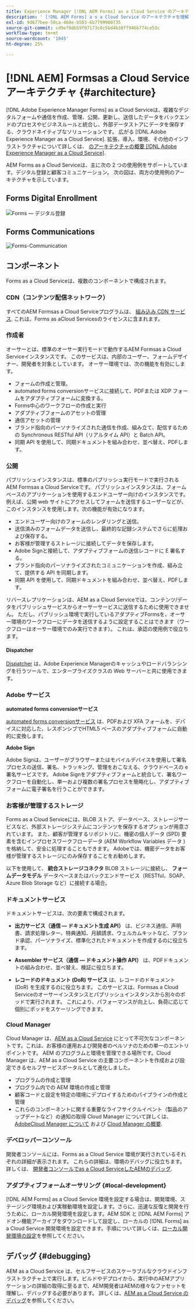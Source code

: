 ```yaml
---
title: Experience Manager [!DNL AEM Forms] as a Cloud Service のアーキテクチャ
description: ' [!DNL AEM Forms] a s a Cloud Service のアーキテクチャを理解し、プラットフォームの拡張性、回復性、パフォーマンスの側面について学習します。'
exl-id: 9d677bee-50ca-460e-b503-6b7799900735
source-git-commit: cd9ef0db59f07173c8c5bd4b38ff946b774ce53c
workflow-type: tm+mt
source-wordcount: '1045'
ht-degree: 25%

---
```


# [!DNL AEM] Formsas a Cloud Serviceアーキテクチャ {#architecture}

[!DNL Adobe Experience Manager Forms] as a Cloud Serviceは、複雑なデジタルフォームや通信を作成、管理、公開、更新し、送信したデータをバックエンドのプロセスやビジネスルールと統合し、外部データストアにデータを保存する、クラウドネイティブなソリューションです。 広がる [!DNL Adobe Experience Manager as a Cloud Service]. 拡張、導入、環境、その他のインフラストラクチャについて詳しくは、 [のアーキテクチャの概要 [!DNL Adobe Experience Manager as a Cloud Service]](https://experienceleague.adobe.com/docs/experience-manager-cloud-service/core-concepts/architecture.html?lang=ja).

AEM Forms as a Cloud Serviceは、主に次の 2 つの使用例をサポートしています。デジタル登録と顧客コミュニケーション。 次の図は、両方の使用例のアーキテクチャを示しています。

## Forms Digital Enrollment

![Forms — デジタル登録](assets/forms-cloud-service-architecture-forms-digital-enrollment.svg)

## Forms Communications

![Forms-Communication](assets/forms-cloud-service-architecture-forms-communications.svg)

## コンポーネント

Forms as a Cloud Serviceは、複数のコンポーネントで構成されます。

### CDN（コンテンツ配信ネットワーク）

すべてのAEM Formsas a Cloud Serviceプログラムは、 [組み込み CDN サービス](https://experienceleague.adobe.com/docs/experience-manager-cloud-service/content/implementing/content-delivery/cdn.html). これは、Forms as aCloud Servicesのライセンスに含まれます。

### 作成者

オーサーとは、標準のオーサー実行モードで動作するAEM Formsas a Cloud Serviceインスタンスです。 このサービスは、内部のユーザー、フォームデザイナー、開発者を対象としています。 オーサー環境では、次の機能を有効にします。

* フォームの作成と管理。
* automated forms conversionサービスに接続して、PDFまたは XDP フォームをアダプティブフォームに変換する。
* Forms中心のワークフローの作成と実行
* アダプティブフォームのアセットの管理
* 通信アセットの管理
* ブランド指向のパーソナライズされた通信を作成、組み立て、配信するための Synchronous RESTful API（リアルタイム API）と Batch API。
* 同期 API を使用して、同期ドキュメントを組み合わせ、並べ替え、PDFします。

### 公開

パブリッシュインスタンスは、標準のパブリッシュ実行モードで実行されるAEM Formsas a Cloud Serviceです。 パブリッシュインスタンスは、フォームベースのアプリケーションを使用するエンドユーザー向けのインスタンスです。例えば、公開 web サイトにアクセスしてフォームを送信するユーザーなどが、このインスタンスを使用します。次の機能が有効になります。

* エンドユーザー向けのフォームのレンダリングと送信。
* 送信済みのフォームデータを送信し、最終的な記録システムでさらに処理および保存する。
* お客様が管理するストレージに接続してデータを保存します。
* Adobe Signと接続して、アダプティブフォームの送信レコードに E 署名する。
* ブランド指向のパーソナライズされたコミュニケーションを作成、組み立て、提供する API を同期します。
* 同期 API を使用して、同期ドキュメントを組み合わせ、並べ替え、PDFします。

リバースレプリケーションは、AEM as a Cloud Serviceでは、コンテンツ/データをパブリッシュサービスからオーサーサービスに送信するために使用できません。 ただし、パブリッシュ環境で実行しているアダプティブFormsを、オーサー環境のワークフローにデータを送信するように設定することはできます（ワークフローはオーサー環境でのみ実行できます）。 これは、承認の使用例で役立ちます。

#### Dispatcher

[Dispatcher](https://experienceleague.adobe.com/docs/experience-manager-cloud-service/content/implementing/content-delivery/disp-overview.html) は、Adobe Experience Managerのキャッシュやロードバランシングを行うツールで、エンタープライズクラスの Web サーバーと共に使用できます。

### Adobe サービス

**automated forms conversionサービス**

[automated forms conversionサービス](https://experienceleague.adobe.com/docs/aem-forms-automated-conversion-service/using/introduction.html?lang=ja) は、PDFおよび XFA フォームを、デバイスに対応した、レスポンシブでHTML5 ベースのアダプティブフォームに自動的に変換します。

**Adobe Sign**

Adobe Signは、ユーザーがブラウザーまたはモバイルデバイスを使用して署名プロセスの送信、署名、トラッキング、管理をおこなえる、クラウドベースの e 署名サービスです。 Adobe Signをアダプティブフォームと統合して、署名ワークフローを自動化し、単一および複数の署名プロセスを簡略化し、アダプティブフォームに電子署名を行うことができます。

<!-- **PDF Service API**
Adobe’s PDF Services API lets create, combine, export, and extract data from PDFs through powerful and flexible cloud-based APIs. -->

### お客様が管理するストレージ

Forms as a Cloud Serviceには、BLOB ストア、データベース、ストレージサービスなど、外部ストレージシステムにコンテンツを保存するオプションが用意されています。 また、顧客が管理するリポジトリに、機密の個人データ (SPD) 要素を含むインプロセスワークフローデータ (AEM Workflow Variables データ ) を格納して、安全に処理することもできます。 Adobeでは、機密データをお客様が管理するストレージにのみ保存することをお勧めします。

以下を使用して、 **統合ストレージコネクタ** BLOB ストレージに接続し、 **フォームデータモデル** データベースまたはバックエンドサービス（RESTful、SOAP、Azure Blob Storage など）に接続する場合。

### ドキュメントサービス

ドキュメントサービスは、次の要素で構成されます。

* **出力サービス（通信 — ドキュメント生成 API）** は、ビジネス通信、声明書、請求処理レター、特典通知、月額請求、ウェルカムキットなど、ブランド承認、パーソナライズ、標準化されたドキュメントを作成するのに役立ちます。

* **Assembler サービス（通信 — ドキュメント操作 API）** は、PDFドキュメントの組み合わせ、並べ替え、検証に役立ちます。

* **レコードのドキュメント (DoR) サービス** は、レコードのドキュメント (DoR) を生成するのに役立ちます。 このサービスは、Formsas a Cloud Serviceのオーサーインスタンスとパブリッシュインスタンスから別々のポッドで実行されます。 これにより、パフォーマンスが向上し、負荷に応じて個別にポッドをスケーリングできます。

### Cloud Manager 

Cloud Manager は、[AEM as a Cloud Service](https://experienceleague.adobe.com/docs/experience-manager-cloud-service/overview/introduction.html) にとって不可欠なコンポーネントです。これは、お客様の運用および開発者のペルソナのための単一のエントリポイントです。 AEM のプログラムと環境を管理できる場所です。Cloud Manager は、AEM as a Cloud Service の主要コンポーネントを作成および設定できるセルフサービスポータルとして進化しました。

* プログラムの作成と管理
* プログラム内での AEM 環境の作成と管理
* 顧客コードと設定を特定の環境にデプロイするためのパイプラインの作成と管理
* これらのコンポーネントに関する重要なライフサイクルイベント（製品のアップデートなど）の通知の取得 Cloud Manager について詳しくは、 [AdobeCloud Manager について](https://experienceleague.adobe.com/docs/experience-manager-learn/foundation/cloud-manager/understand-cloud-manager-for-aem.html?lang=ja) および [Cloud Manager の概要](https://experienceleague.adobe.com/docs/experience-manager-cloud-manager/using/introduction-to-cloud-manager.html?lang=ja).

### デベロッパーコンソール

開発者コンソールには、Forms as a Cloud Service 環境が実行されているそれぞれの詳細が表示されます。 これらの詳細は、環境のデバッグに役立ちます。 詳しくは、 [開発者コンソールでas a Cloud ServiceしたAEMのデバッグ](https://experienceleague.adobe.com/docs/experience-manager-learn/cloud-service/debugging/debugging-aem-as-a-cloud-service/developer-console.html?lang=ja).

<!--

+++CDN (Content Delivery Network):

Every AEM Forms as a Cloud Service program has access to Fastly CDN service. It is included in the licence of Forms as a Cloud Services.

+++

+++Adaptive Forms
Adaptive Forms enable customers to author web-friendly reflowable web forms and fragments that are used by the customers for their data capture needs. This feature enables customers to manage their complex data capture needs easily, by leveraging multiple integrations with Adobe Sign, Document Services, Form Data Model, Automated Forms Conversion service, and more.

+++

+++Automated Forms Conversion Service (AFCS)
Automated Forms Conversion service helps accelerate digitization and modernization of data capture experience through automated conversion of PDF forms to adaptive forms. The service, powered by Adobe Sensei, automatically converts your PDF forms to device-friendly, responsive, and HTML5-based adaptive forms. While leveraging the existing investments in PDF Forms and XFA, the service also applies appropriate validations, styling, and layout to adaptive form fields during conversion.

+++

+++Form Data Model
The Form Data Model (FDM) feature is the standard way of creating data integrations with external/internal data sources and using them across the different Forms as a Cloud Service features. FDM provides a rich editor for customers to integrate, define, and manage relationships between the different entities and data sources and perform operations on them. Form data is stored in a data store hosted on the customer premises. Organizations can also use blob store hosted by the cloud provider and Adobe Experince Platform to store data.

+++

+++Forms Workflows
Forms-centric workflows is an extension to the default AEM Workflow and provides our customers with additional workflow capabilities like Form Data review, task assignment, and document services invocation.

+++

+++Communications
Forms as a Cloud Service offering consists of multiple services tailored specifically for document processing.

+++

+++Document of Record
A Document of Record is a PDF version of a form. It provides an ability to keep a record of the information  that you provide and submit in an Adaptive Form in PDF fromat. The service provides a default DoR template and tools to develop a custom template.

+++

## Terminologies

<!-- ## Cloud Manager{#cloud-manager}

Cloud Manager is an essential component to [AEM as a Cloud Service](https://experienceleague.adobe.com/docs/experience-manager-cloud-service/overview/introduction.html?lang=en). Each new tenant of the [!DNL AEM Forms] as a Cloud Service is first provisioned for Cloud Manager access. Cloud Manager is the single-entry point for the operations and developer persona of our customers. It is the place from where the AEM programs and environments can be managed. Cloud Manager has evolved as a self-service portal where the main components of the AEM as a Cloud Service can be created and configured:

* Creating and managing programs
* Creating and managing the AEM environments within the programs
* Creating and managing the pipelines for deploying the customer code and configuration to a particular environment
* Getting notified of important lifecycle events for these components (e.g. product updates)
For more information about Cloud Manager, see [Understand Adobe Cloud Manager](https://experienceleague.adobe.com/docs/experience-manager-learn/foundation/cloud-manager/understand-cloud-manager-for-aem.html) and [Introduction to Cloud Manager](https://experienceleague.adobe.com/docs/experience-manager-cloud-manager/using/introduction-to-cloud-manager.html).

## Users and Authentication {#users-and-authentication}

AEM as a Cloud Service includes Admin Console support for AEM instances and Adobe Identity Management System (IMS) based authentication. The Admin Console allows administrators to centrally manage all Experience Cloud users. Users and Groups can be assigned to product profiles associated with AEM as a Cloud Service instances, allowing them to log in to that instance. For more information about users, authentication, and, and accessing an instance of AEM as a Cloud Service, see [IMS Support for [!DNL Adobe Experience Manager] as a Cloud Service](https://experienceleague.adobe.com/docs/experience-manager-cloud-service/security/ims-support.html?lang=en#introduction).

Various personas are involved in a typical [!DNL AEM Forms] project. After you log in to your [!DNL AEM Forms] as a Cloud Service instance, you can [add users in admin console](https://experienceleague.adobe.com/docs/experience-manager-cloud-service/security/ims-support.html) for personas applicable to your organization or project and [assign users to built-in groups](forms-groups-privileges-tasks.md) to provide them required privileges.

To learn various in-built [!DNL AEM Forms] specific user groups and privileges available on [!DNL AEM Forms] as a Cloud Services instance, see [Configure, user, roles and groups](forms-groups-privileges-tasks.md). 

## Developer Experience {#developer-experience}

The new architecture supporting AEM as a Cloud Service brings some key changes to the overall developer experience. One of the major goals for the changes to developer experience is to allow migration to AEM as a Cloud Service as quickly as possible, with little modifications to existing custom code.

## Cloud development {#cloud-development}

Here are the guidelines to run your existing code smoothly on AEM as a Cloud Service environment:

* Store your code and configurations to the Git repository of the associated Cloud Manager program. It makes managing and integrating code with CI/CD a breeze.  
* Make application code and configuration compatible with the baseline [!DNL AEM Forms] images. Using the latest APIs helps to build faster and secure applications.
* Use the Cloud Manager pipeline associated with the Cloud Manager environment to build and deploy applications. It helps you bring the latest features and bug fixed for [!DNL AEM Forms] as a Cloud Service to your environment.
* Try that your custom applications pass all the code quality, security, and performance gates enforced in the pipeline. It helps build secure and better performing applications which leads to better customer experience. You can always use Cloud Manager UI to skip some checks.
This process is commonly referred to as cloud-first development. [!DNL AEM Forms] as a Cloud Service also provides an SDK to support rapid development before the pending code and configuration changes are attempted in the cloud.
Some interfaces that were previously part of the AEM QuickStart are no longer available to the users of the AEM as a Cloud Service environment. For instance, the Web Console where OSGI bundles and their associated configuration are managed. The CRXDE Lite content repository browser becomes only accessible on non-production environment types. A subset of the Web Console functionalities that developers require, especially when it comes to diagnostics and status purposes, is made available via a new developer console.
Also, one of the most common requirements for developers is quick access to the log files of the various environments. With [!DNL AEM Cloud Service], the log files of the different nodes in the Author, Publish are made available via the Cloud Manager, either in the form of files that can be downloaded or via APIs for tailing the logs. Due to the clear separation of code and content, developers can leverage a particular process for updating content as part of a deployment. The typical use cases for mutable content are:
* Standard “default” content that is part of the customer project (e.g. folders, templates, workflows...)
* Search index definitions
* ACLs and permissions
* Service users and user groups
Set up your development environment, [Configure your CI/CD Pipeline](https://experienceleague.adobe.com/docs/experience-manager-cloud-manager/using/how-to-use/configuring-pipeline.html), and learn to [deploy your code](https://experienceleague.adobe.com/docs/experience-manager-cloud-manager/using/how-to-use/deploying-code.html) on the environment. -->

### アダプティブフォームオーサリング {#local-development}

[!DNL AEM Forms] as a Cloud Service 環境を設定する場合は、開発環境、ステージング環境および実稼動環境を設定します。さらに、迅速な反復と開発を行うために、ローカル開発環境を設定します。AEM SDK と [!DNL AEM Forms] アドオン機能アーカイブをダウンロードして設定し、ローカルの [!DNL Forms] as a Cloud Service 開発環境を設定できます。手順について詳しくは、[ローカル開発環境の設定](setup-local-development-environment.md)を参照してください。

## デバッグ {#debugging}

AEM as a Cloud Service は、セルフサービスのスケーラブルなクラウドインフラストラクチャ上で実行します。ビルドやデプロイから、実行中のAEMアプリケーションの詳細の取得に至るまで、AEM開発者はAEMの様々なファセットを理解し、デバッグする必要があります。 詳しくは、[AEM as a Cloud Service のデバッグ](https://experienceleague.adobe.com/docs/experience-manager-learn/cloud-service/debugging/debugging-aem-as-a-cloud-service/overview.html)を参照してください。
